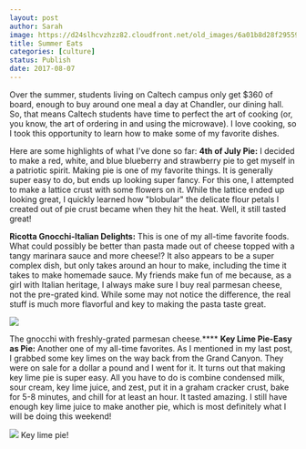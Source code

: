 ```yaml
---
layout: post
author: Sarah
image: https://d24slhcvzhzz82.cloudfront.net/old_images/6a01b8d28f2955970c01b8d2961013970c-pi.jpg
title: Summer Eats
categories: [culture]
status: Publish
date: 2017-08-07
---
```


Over the summer, students living on Caltech campus only get $360 of board, enough to buy around one meal a day at Chandler, our dining hall. So, that means Caltech students have time to perfect the art of cooking (or, you know, the art of ordering in and using the microwave). I love cooking, so I took this opportunity to learn how to make some of my favorite dishes.

Here are some highlights of what I've done so far:
**4th of July Pie:**
I decided to make a red, white, and blue blueberry and strawberry pie to get myself in a patriotic spirit. Making pie is one of my favorite things. It is generally super easy to do, but ends up looking super fancy. For this one, I attempted to make a lattice crust with some flowers on it. While the lattice ended up looking great, I quickly learned how "blobular" the delicate flour petals I created out of pie crust became when they hit the heat. Well, it still tasted great!

**Ricotta Gnocchi-Italian Delights:**
This is one of my all-time favorite foods. What could possibly be better than pasta made out of cheese topped with a tangy marinara sauce and more cheese!? It also appears to be a super complex dish, but only takes around an hour to make, including the time it takes to make homemade sauce. My friends make fun of me because, as a girl with Italian heritage, I always make sure I buy real parmesan cheese, not the pre-grated kind. While some may not notice the difference, the real stuff is much more flavorful and key to making the pasta taste great.


![](https://d24slhcvzhzz82.cloudfront.net/old_images/6a01b8d28f2955970c01b7c90bbcf9970b-pi.jpg)

The gnocchi with freshly-grated parmesan cheese.****
**Key Lime Pie-Easy as Pie:**
Another one of my all-time favorites. As I mentioned in my last post, I grabbed some key limes on the way back from the Grand Canyon. They were on sale for a dollar a pound and I went for it. It turns out that making key lime pie is super easy. All you have to do is combine condensed milk, sour cream, key lime juice, and zest, put it in a graham cracker crust, bake for 5-8 minutes, and chill for at least an hour. It tasted amazing. I still have enough key lime juice to make another pie, which is most definitely what I will be doing this weekend!


![](https://d24slhcvzhzz82.cloudfront.net/old_images/caltech_as_it_happens/6a0105349b8251970b01b7c90bbcb4970b.jpg)
Key lime pie!
